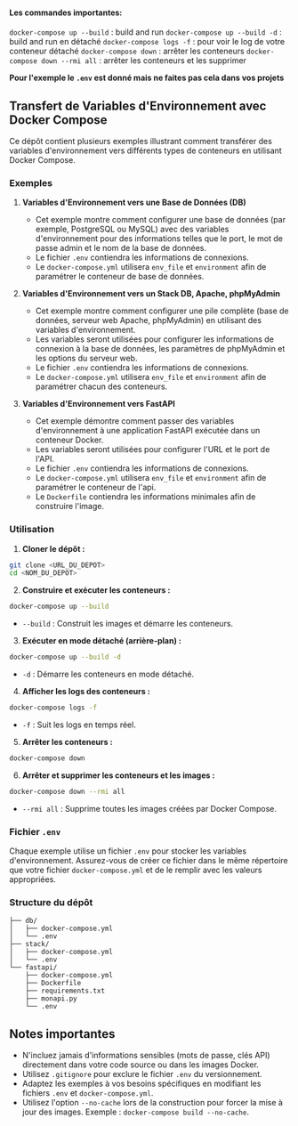 #### Les commandes importantes:

`docker-compose up --build` : build and run
`docker-compose up --build -d` : build and run en détaché
`docker-compose logs -f` : pour voir le log de votre conteneur détaché
`docker-compose down` : arrêter les conteneurs
`docker-compose down --rmi all` : arrêter les conteneurs et les supprimer

**Pour l'exemple le `.env` est donné mais ne faites pas cela dans vos projets**

## Transfert de Variables d'Environnement avec Docker Compose

Ce dépôt contient plusieurs exemples illustrant comment transférer des variables d'environnement vers différents types de conteneurs en utilisant Docker Compose.

### Exemples

1.  **Variables d'Environnement vers une Base de Données (DB)**
    * Cet exemple montre comment configurer une base de données (par exemple, PostgreSQL ou MySQL) avec des variables d'environnement pour des informations telles que le port, le mot de passe admin et le nom de la base de données.
    * Le fichier `.env` contiendra les informations de connexions.
    * Le `docker-compose.yml` utilisera `env_file` et `environment` afin de paramétrer le conteneur de base de données.

2.  **Variables d'Environnement vers un Stack DB, Apache, phpMyAdmin**
    * Cet exemple montre comment configurer une pile complète (base de données, serveur web Apache, phpMyAdmin) en utilisant des variables d'environnement.
    * Les variables seront utilisées pour configurer les informations de connexion à la base de données, les paramètres de phpMyAdmin et les options du serveur web.
    * Le fichier `.env` contiendra les informations de connexions.
    * Le `docker-compose.yml` utilisera `env_file` et `environment` afin de paramétrer chacun des conteneurs.

3.  **Variables d'Environnement vers FastAPI**
    * Cet exemple démontre comment passer des variables d'environnement à une application FastAPI exécutée dans un conteneur Docker.
    * Les variables seront utilisées pour configurer l'URL et le port de l'API.
    * Le fichier `.env` contiendra les informations de connexions.
    * Le `docker-compose.yml` utilisera `env_file` et `environment` afin de paramétrer le conteneur de l'api.
    * Le `Dockerfile` contiendra les informations minimales afin de construire l'image.

### Utilisation

1.  **Cloner le dépôt :**

```bash
git clone <URL_DU_DEPOT>
cd <NOM_DU_DEPOT>
```

2.  **Construire et exécuter les conteneurs :**

```bash
docker-compose up --build
```

* `--build` : Construit les images et démarre les conteneurs.

3.  **Exécuter en mode détaché (arrière-plan) :**

```bash
docker-compose up --build -d
```

* `-d` : Démarre les conteneurs en mode détaché.

4.  **Afficher les logs des conteneurs :**

```bash
docker-compose logs -f
```

* `-f` : Suit les logs en temps réel.

5.  **Arrêter les conteneurs :**

```bash
docker-compose down
```

6.  **Arrêter et supprimer les conteneurs et les images :**

```bash
docker-compose down --rmi all
```

* `--rmi all` : Supprime toutes les images créées par Docker Compose.

### Fichier `.env`

Chaque exemple utilise un fichier `.env` pour stocker les variables d'environnement. Assurez-vous de créer ce fichier dans le même répertoire que votre fichier `docker-compose.yml` et de le remplir avec les valeurs appropriées.

### Structure du dépôt

```
├── db/
│   ├── docker-compose.yml
│   └── .env
├── stack/
│   ├── docker-compose.yml
│   └── .env
└── fastapi/
    ├── docker-compose.yml
    ├── Dockerfile
    ├── requirements.txt    
    ├── monapi.py
    └── .env
```

## Notes importantes

* N'incluez jamais d'informations sensibles (mots de passe, clés API) directement dans votre code source ou dans les images Docker.
* Utilisez `.gitignore` pour exclure le fichier `.env` du versionnement.
* Adaptez les exemples à vos besoins spécifiques en modifiant les fichiers `.env` et `docker-compose.yml`.
* Utilisez l'option `--no-cache` lors de la construction pour forcer la mise à jour des images. Exemple : `docker-compose build --no-cache`.


